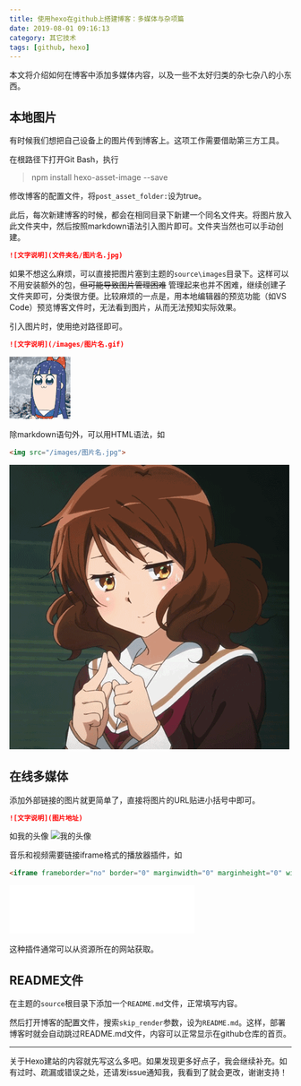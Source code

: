 ```yaml
---
title: 使用hexo在github上搭建博客：多媒体与杂项篇
date: 2019-08-01 09:16:13
category: 其它技术
tags: [github, hexo]
---
```


本文将介绍如何在博客中添加多媒体内容，以及一些不太好归类的杂七杂八的小东西。

<!-- more -->

## 本地图片
有时候我们想把自己设备上的图片传到博客上。这项工作需要借助第三方工具。

在根路径下打开Git Bash，执行
>npm install hexo-asset-image --save

修改博客的配置文件，将`post_asset_folder:`设为true。

此后，每次新建博客的时候，都会在相同目录下新建一个同名文件夹。将图片放入此文件夹中，然后按照markdown语法引入图片即可。文件夹当然也可以手动创建。
```md
![文字说明](文件夹名/图片名.jpg)
```
如果不想这么麻烦，可以直接把图片塞到主题的`source\images`目录下。这样可以不用安装额外的包，~~但可能导致图片管理困难~~ 管理起来也并不困难，继续创建子文件夹即可，分类很方便。比较麻烦的一点是，用本地编辑器的预览功能（如VS Code）预览博客文件时，无法看到图片，从而无法预知实际效果。

引入图片时，使用绝对路径即可。
```md
![文字说明](/images/图片名.gif)
```
![抽烟](/images/表情包/抽烟.gif)

除markdown语句外，可以用HTML语法，如
```html
<img src="/images/图片名.jpg">
```

<img src="/images/表情包/黄大叔.gif">

## 在线多媒体
添加外部链接的图片就更简单了，直接将图片的URL贴进小括号中即可。
```md
![文字说明](图片地址)
```
如我的头像
![我的头像](https://avatars2.githubusercontent.com/u/35512473?s=100&v=4)

音乐和视频需要链接iframe格式的播放器插件，如

```html
<iframe frameborder="no" border="0" marginwidth="0" marginheight="0" width=330 height=86 src="//music.163.com/outchain/player?type=2&id=4970195&auto=1&height=66"></iframe>
```

<iframe frameborder="no" border="0" marginwidth="0" marginheight="0" width=330 height=86 src="//music.163.com/outchain/player?type=2&id=4970195&auto=1&height=66"></iframe>

这种插件通常可以从资源所在的网站获取。

## README文件
在主题的`source`根目录下添加一个`README.md`文件，正常填写内容。

然后打开博客的配置文件，搜索`skip_render`参数，设为`README.md`。这样，部署博客时就会自动跳过README.md文件，内容可以正常显示在github仓库的首页。

---
关于Hexo建站的内容就先写这么多吧。如果发现更多好点子，我会继续补充。如有过时、疏漏或错误之处，还请发issue通知我，我看到了就会更改，谢谢支持！